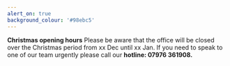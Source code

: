 ```yaml
---
alert_on: true
background_colour: '#98ebc5'
---
```


**Christmas opening hours** Please be aware that the office will be closed over the Christmas period from xx Dec until xx Jan. If you need to speak to one of our team urgently please call our **hotline: 07976 361908.**